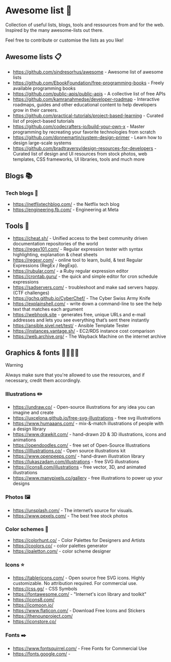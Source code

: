 # Awesome list 🔗 

Collection of useful lists, blogs, tools and ressources from and for the web. Inspired by the many awesome-lists out there. 

Feel free to contribute or customise the lists as you like!

## Awesome lists 📋

* https://github.com/sindresorhus/awesome - Awesome list of awesome lists
* https://github.com/EbookFoundation/free-programming-books -  Freely available programming books 
* https://github.com/public-apis/public-apis - A collective list of free APIs 
* https://github.com/kamranahmedse/developer-roadmap - Interactive roadmaps, guides and other educational content to help developers grow in their careers. 
* https://github.com/practical-tutorials/project-based-learning - Curated list of project-based tutorials 
* https://github.com/codecrafters-io/build-your-own-x - Master programming by recreating your favorite technologies from scratch
* https://github.com/donnemartin/system-design-primer - Learn how to design large-scale systems
* https://github.com/bradtraversy/design-resources-for-developers - Curated list of design and UI resources from stock photos, web templates, CSS frameworks, UI libraries, tools and much more 

## Blogs 📚

### Tech blogs 📘

* https://netflixtechblog.com/ - the Netflix tech blog
* https://engineering.fb.com/ -  Engineering at Meta

## Tools 🧰

* https://cheat.sh/ - Unified access to the best community driven documentation repositories of the world 
* https://regex101.com/ - Regular expression tester with syntax highlighting, explanation & cheat sheets
* https://regexr.com/ - online tool to learn, build, & test Regular Expressions (RegEx / RegExp).
* https://rubular.com/ - a Ruby regular expression editor
* https://crontab.guru/ - the quick and simple editor for cron schedule expressions
* https://sadservers.com/ - troubleshoot and make sad servers happy. (CTF challenges)
* https://gchq.github.io/CyberChef/ - The Cyber Swiss Army Knife
* https://explainshell.com/ - write down a command-line to see the help text that matches each argument
* https://webhook.site - generates free, unique URLs and e-mail addresses and lets you see everything that’s sent there instantly
* https://ansible.sivel.net/test/ - Ansible Template Tester
* https://instances.vantage.sh/ - EC2/RDS instance cost comparison 
* https://web.archive.org/ - The Wayback Machine on the internet archive

## Graphics & fonts 👩‍🎨🧑‍🎨

> [!WARNING]
> Always make sure that you're allowed to use the resources, and if necessary, credit them accordingly.

### Illustrations ✏️

* https://undraw.co/ - Open-source illustrations for any idea you can imagine and create
* https://uxcelona.github.io/free-svg-illustrations - free svg illustrations
* https://www.humaaans.com/ - mix-&-match illustrations of people with a design library
* https://www.drawkit.com/ - hand-drawn 2D & 3D illustrations, icons and animations
* https://opendoodles.com/ - free set of Open-Source Illustrations
* https://illlustrations.co/ - Open source illustrations kit
* https://www.openpeeps.com/ - hand-drawn illustration library
* https://lukaszadam.com/illustrations - free SVG illustrations
* https://icons8.com/illustrations - free vector, 3D, and animated illustrations
* https://www.manypixels.co/gallery - free illustrations to power up your designs

### Photos 🖼️

* https://unsplash.com/ - The internet’s source for visuals.
* https://www.pexels.com/ - The best free stock photos

### Color schemes 🎨

* https://colorhunt.co/ - Color Palettes for Designers and Artists
* https://coolors.co/ - color palettes generator
* https://paletton.com/ -  color scheme designer

### Icons ⭐

* https://tablericons.com/ - Open source free SVG icons. Highly customizable. No attribution required. For commercial use. 
* https://css.gg/ - CSS Symbols
* https://fontawesome.com/ - "Internet's icon library and toolkit"
* https://icons8.com/ 
* https://icomoon.io/
* https://www.flaticon.com/ - Download Free Icons and Stickers
* https://thenounproject.com/ 
* https://iconstore.co/ 

### Fonts ✒️

* https://www.fontsquirrel.com/ - Free Fonts for Commercial Use
* https://fonts.google.com/ - 

